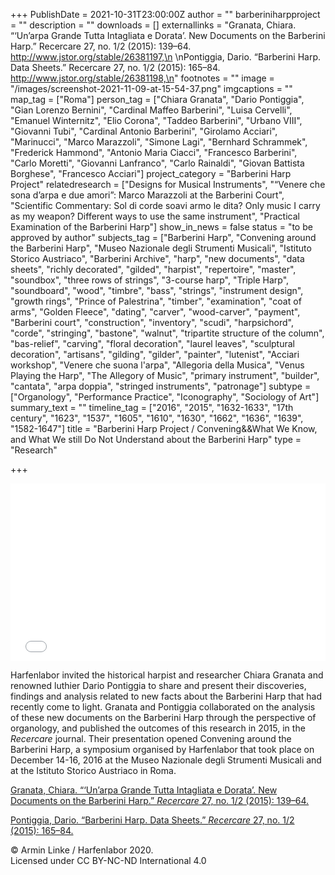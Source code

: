 +++
PublishDate = 2021-10-31T23:00:00Z
author = ""
barberiniharpproject = ""
description = ""
downloads = []
externallinks = "Granata, Chiara. “‘Un’arpa Grande Tutta Intagliata e Dorata’. New Documents on the Barberini Harp.” Recercare 27, no. 1/2 (2015): 139–64. http://www.jstor.org/stable/26381197,\n \nPontiggia, Dario. “Barberini Harp. Data Sheets.” Recercare 27, no. 1/2 (2015): 165–84. http://www.jstor.org/stable/26381198,\n"
footnotes = ""
image = "/images/screenshot-2021-11-09-at-15-54-37.png"
imgcaptions = ""
map_tag = ["Roma"]
person_tag = ["Chiara Granata", "Dario Pontiggia", "Gian Lorenzo Bernini", "Cardinal Maffeo Barberini", "Luisa Cervelli", "Emanuel Winternitz", "Elio Corona", "Taddeo Barberini", "Urbano VIII", "Giovanni Tubi", "Cardinal Antonio Barberini", "Girolamo Acciari", "Marinucci", "Marco Marazzoli", "Simone Lagi", "Bernhard Schrammek", "Frederick Hammond", "Antonio Maria Ciacci", "Francesco Barberini", "Carlo Moretti", "Giovanni Lanfranco", "Carlo Rainaldi", "Giovan Battista Borghese", "Francesco Acciari"]
project_category = "Barberini Harp Project"
relatedresearch = ["Designs for Musical Instruments", "“Venere che sona d’arpa e due amori”: Marco Marazzoli at the Barberini Court", "Scientific Commentary: Sol di corde soavi armo le dita? Only music I carry as my weapon? Different ways to use the same instrument", "Practical Examination of the Barberini Harp"]
show_in_news = false
status = "to be approved by author"
subjects_tag = ["Barberini Harp", "Convening around the Barberini Harp", "Museo Nazionale degli Strumenti Musicali", "Istituto Storico Austriaco", "Barberini Archive", "harp", "new documents", "data sheets", "richly decorated", "gilded", "harpist", "repertoire", "master", "soundbox", "three rows of strings", "3-course harp", "Triple Harp", "soundboard", "wood", "timbre", "bass", "strings", "instrument design", "growth rings", "Prince of Palestrina", "timber", "examination", "coat of arms", "Golden Fleece", "dating", "carver", "wood-carver", "payment", "Barberini court", "construction", "inventory", "scudi", "harpsichord", "corde", "stringing", "bastone", "walnut", "tripartite structure of the column", "bas-relief", "carving", "floral decoration", "laurel leaves", "sculptural decoration", "artisans", "gilding", "gilder", "painter", "lutenist", "Acciari workshop", "Venere che suona l'arpa", "Allegoria della Musica", "Venus Playing the Harp", "The Allegory of Music", "primary instrument", "builder", "cantata", "arpa doppia", "stringed instruments", "patronage"]
subtype = ["Organology", "Performance Practice", "Iconography", "Sociology of Art"]
summary_text = ""
timeline_tag = ["2016", "2015", "1632-1633", "17th century", "1623", "1537", "1605", "1610", "1630", "1662", "1636", "1639", "1582-1647"]
title = "Barberini Harp Project / Convening&&What We Know, and What We still Do Not Understand about the Barberini Harp"
type = "Research"

+++

<div style="padding:56.25% 0 0 0;position:relative;"><iframe src="[https://player.vimeo.com/video/644006949?h=167362affa&amp;badge=0&amp;autopause=0&amp;player_id=0&amp;app_id=58479](https://player.vimeo.com/video/644006949?h=167362affa&amp;badge=0&amp;autopause=0&amp;player_id=0&amp;app_id=58479 "https://player.vimeo.com/video/644006949?h=167362affa&amp;badge=0&amp;autopause=0&amp;player_id=0&amp;app_id=58479")" frameborder="0" allow="autoplay; fullscreen; picture-in-picture" allowfullscreen style="position:absolute;top:0;left:0;width:100%;height:100%;" title="Harfenlabor. Chiara Granata, Dario Pontiggia: What We Know, and What We still Do Not Understand about the Barberini Harp"></iframe></div><script src="[https://player.vimeo.com/api/player.js](https://player.vimeo.com/video/644006949?h=167362affa&amp;badge=0&amp;autopause=0&amp;player_id=0&amp;app_id=58479 "https://player.vimeo.com/video/644006949?h=167362affa&amp;badge=0&amp;autopause=0&amp;player_id=0&amp;app_id=58479")"></script>

Harfenlabor invited the historical harpist and researcher <span id="person_tag">Chiara Granata</span> and renowned luthier <span id="person_tag">Dario Pontiggia</span> to share and present their discoveries, findings and analysis related to new facts about the <span id="subjects_tag">Barberini Harp</span> that had recently come to light. Granata and Pontiggia collaborated on the analysis of these new documents on the Barberini Harp through the perspective of organology, and published the outcomes of this research in 2015, in the _Recercare_ journal. Their presentation opened <span id="subjects_tag">Convening around the Barberini Harp</span>, a symposium organised by Harfenlabor that took place on December 14-16, 2016 at the Museo Nazionale degli Strumenti Musicali and at the Istituto Storico Austriaco in <span id="map_tag">Roma</span>.

[Granata, Chiara. “‘Un’arpa Grande Tutta Intagliata e Dorata’. New Documents on the Barberini Harp.” _Recercare_ 27, no. 1/2 (2015): 139–64.](http://www.jstor.org/stable/26381197 "Granata, Chiara. “‘Un’arpa Grande Tutta Intagliata e Dorata’. New Documents on the Barberini Harp.” Recercare 27, no. 1/2 (2015): 139–64.")

[Pontiggia, Dario. “Barberini Harp. Data Sheets.” _Recercare_ 27, no. 1/2 (2015): 165–84.](http://www.jstor.org/stable/26381198 "Pontiggia, Dario. “Barberini Harp. Data Sheets.” Recercare 27, no. 1/2 (2015): 165–84. ")

© Armin Linke / Harfenlabor 2020.  
Licensed under CC BY-NC-ND International 4.0